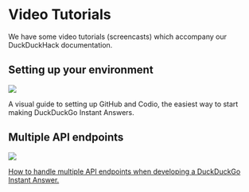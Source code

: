 # Video Tutorials

We have some video tutorials (screencasts) which accompany our DuckDuckHack documentation. 

## Setting up your environment

<a href="https://vimeo.com/132712266">
  <img src='https://images.duckduckgo.com/iu/?u=https%3A%2F%2Fraw.githubusercontent.com%2Fduckduckgo%2Fduckduckgo-documentation%2Fmaster%2Fduckduckhack%2Fassets%2Fscreencast_environment-setup.jpg&f=1'>
</a>

A visual guide to setting up GitHub and Codio, the easiest way to start making DuckDuckGo Instant Answers. 

## Multiple API endpoints

<a href="https://vimeo.com/137152536">
  <img src='https://images.duckduckgo.com/iu/?u=https%3A%2F%2Fraw.githubusercontent.com%2Fduckduckgo%2Fduckduckgo-documentation%2Fmaster%2Fduckduckhack%2Fassets%2Fscreencast_multiple-endpoints.jpg&f=1'>
</img>

How to handle multiple API endpoints when developing a DuckDuckGo Instant Answer.
